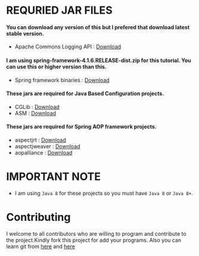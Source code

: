 # REQURIED JAR FILES
#### You can download any version of this but I prefered that download latest stable version.<br/>
- Apache Commons Logging API : [Download](https://commons.apache.org/logging/)<br/>
#### I am using spring-framework-4.1.6.RELEASE-dist.zip for this tutorial. You can use this or higher version than this.<br/>
- Spring framework binaries : [Download](https://repo.spring.io/release/org/springframework/spring)<br/>
#### These jars are required for Java Based Configuration projects.<br/>
- CGLib : [Download](https://mvnrepository.com/artifact//cglib/2.2cglib.2)<br/>
- ASM : [Download](https://mvnrepository.com/artifact/asm/asm/3.1)
#### These jars are required for Spring AOP framework projects.<br/>
- aspectjrt : [Download](https://mvnrepository.com/artifact/org.aspectj/aspectjrt)
- aspectjweaver : [Download](https://mvnrepository.com/artifact/org.aspectj/aspectjweaver)
- aopalliance : [Download](https://mvnrepository.com/artifact/aopalliance/aopalliance)

# IMPORTANT NOTE
- I am using `Java 8` for these projects so you must have `Java 8` or `Java 8+`.

# Contributing
I welcome to all contributors who are willing to program and contribute to the project.Kindly fork this project for add your programs.
Also you can learn git from [here](https://www.youtube.com/watch?v=OdbBmvfThJY&list=PLsyeobzWxl7q2eaUkorLZExfd7qko9sZC&index=1) and [here](https://guides.github.com/activities/hello-world/)
